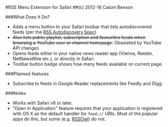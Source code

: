 #RSS Menu Extension for Safari
##(c) 2012-16 Calum Benson

###What Does It Do?

* Adds a menu button to your Safari toolbar that lists autodiscovered feeds (per the [RSS Autodiscovery Spec](http://www.rssboard.org/rss-autodiscovery))
* ~~Also lists public playlist, subscription and favourites feeds when browsing a YouTube user or channel homepage.~~ Obsoleted by YouTube API changes
* Opens feeds either in your native news reader app (Vienna, Reeder, NetNewsWire etc.), or directly in Safari.
* Toolbar button badge shows how many feeds available on current page.
 

###Planned features

* Subscribe to feeds in Google Reader replacements like Feedly and Digg.

###Notes

* Works with Safari v6 or later. 
* "Open in Application" feature requires that your application is registered with OS X as the default handler for `feed://` URIs. Most of the popular apps do this, but some (e.g. [RSSOwl](http://www.rssowl.org)) do not.
